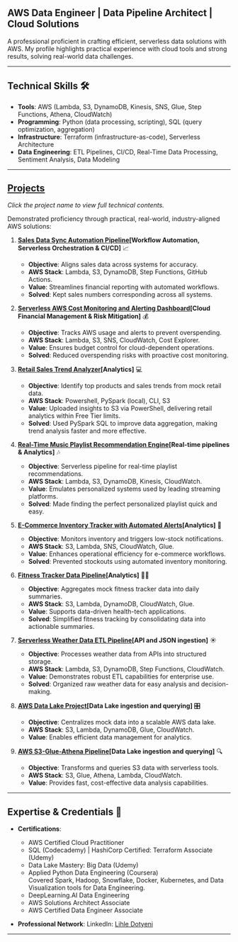  
## AWS Data Engineer | Data Pipeline Architect | Cloud Solutions

A professional proficient in crafting efficient, serverless data solutions with AWS. My profile highlights practical experience with cloud tools and strong results, solving real-world data challenges.

---

## Technical Skills 🛠️  
- **Tools**: AWS (Lambda, S3, DynamoDB, Kinesis, SNS, Glue, Step Functions, Athena, CloudWatch)  
- **Programming**: Python (data processing, scripting), SQL (query optimization, aggregation)  
- **Infrastructure**: Terraform (infrastructure-as-code), Serverless Architecture  
- **Data Engineering**: ETL Pipelines, CI/CD, Real-Time Data Processing, Sentiment Analysis, Data Modeling  

---

## [Projects](https://github.com/LihleDon?tab=repositories) 
*Click the project name to view full technical contents.*

Demonstrated proficiency through practical, real-world, industry-aligned AWS solutions: 

1. **[Sales Data Sync Automation Pipeline](https://github.com/LihleDon/Sales-Data-Sync-Automation-Pipeline)[Workflow Automation, Serverless Orchestration & CI/CD]** 📈 
   - **Objective**: Aligns sales data across systems for accuracy.  
   - **AWS Stack**: Lambda, S3, DynamoDB, Step Functions, GitHub Actions.
   - **Value**: Streamlines financial reporting with automated workflows.
   - **Solved**: Kept sales numbers corresponding across all systems.

2. **[Serverless AWS Cost Monitoring and Alerting Dashboard](https://github.com/LihleDon/Serverless-AWS-Cost-Monitoring-and-Alerting-Dashboard)[Cloud Financial Management & Risk Mitigation]** 💰
   - **Objective**: Tracks AWS usage and alerts to prevent overspending.  
   - **AWS Stack**: Lambda, S3, SNS, CloudWatch, Cost Explorer.
   - **Value**: Ensures budget control for cloud-dependent operations.
   - **Solved**: Reduced overspending risks with proactive cost monitoring.

3. **[Retail Sales Trend Analyzer](https://github.com/LihleDon/Retail-Sales-Trend-Analyzer-)[Analytics]** 💻 
   - **Objective**: Identify top products and sales trends from mock retail data.  
   - **AWS Stack**: Powershell, PySpark (local), CLI, S3
   - **Value**: Uploaded insights to S3 via PowerShell, delivering retail analytics within Free Tier limits. 
   - **Solved**: Used PySpark SQL to improve data aggregation, making trend analysis faster and more effective.

4. **[Real-Time Music Playlist Recommendation Engine](https://github.com/LihleDon/Real-Time-Music-Playlist-Recommendation-Engine)[Real-time pipelines & Analytics]** 🎶  
   - **Objective**: Serverless pipeline for real-time playlist recommendations.  
   - **AWS Stack**: Lambda, S3, DynamoDB, Kinesis, CloudWatch.  
   - **Value**: Emulates personalized systems used by leading streaming platforms.
   - **Solved**: Made finding the perfect personalized playlist quick and easy.

5. **[E-Commerce Inventory Tracker with Automated Alerts](https://github.com/LihleDon/E-Commerce-Inventory-Tracker-with-Automated-Alerts)[Analytics]** 🛒  
   - **Objective**: Monitors inventory and triggers low-stock notifications.  
   - **AWS Stack**: S3, Lambda, SNS, CloudWatch, Glue.  
   - **Value**: Enhances operational efficiency for e-commerce workflows.
   - **Solved**: Prevented stockouts using automated inventory monitoring.
     
6. **[Fitness Tracker Data Pipeline](https://github.com/LihleDon/Fitness-Tracker-Data-Pipeline)[Analytics]** 🏃‍♂️  
   - **Objective**: Aggregates mock fitness tracker data into daily summaries.  
   - **AWS Stack**: S3, Lambda, DynamoDB, CloudWatch, Glue.  
   - **Value**: Supports data-driven health-tech applications.
   - **Solved**: Simplified fitness tracking by consolidating data into actionable summaries.  

7. **[Serverless Weather Data ETL Pipeline](https://github.com/LihleDon/Serverless-Weather-ETL-Pipeline)[API and JSON ingestion]** ☀️  
   - **Objective**: Processes weather data from APIs into structured storage.  
   - **AWS Stack**: Lambda, S3, DynamoDB, Step Functions, CloudWatch.  
   - **Value**: Demonstrates robust ETL capabilities for enterprise use.
   - **Solved**: Organized raw weather data for easy analysis and decision-making.

8. **[AWS Data Lake Project](https://github.com/LihleDon/aws-data-lake-project)[Data Lake ingestion and querying]** 🎛️ 
   - **Objective**: Centralizes mock data into a scalable AWS data lake.  
   - **AWS Stack**: S3, Lambda, DynamoDB, Glue, CloudWatch.  
   - **Value**: Enables efficient data management for analytics.

9. **[AWS S3-Glue-Athena Pipeline](https://github.com/LihleDon/aws-s3-glue-athena-pipeline)[Data Lake ingestion and querying]** 🔍
   - **Objective**: Transforms and queries S3 data with serverless tools. 
   - **AWS Stack**: S3, Glue, Athena, Lambda, CloudWatch.  
   - **Value**: Provides fast, cost-effective data analysis capabilities.
   
--- 

## Expertise & Credentials 📜  
- **Certifications**:  
  - AWS Certified Cloud Practitioner
  - SQL (Codecademy) | HashiCorp Certified: Terraform Associate (Udemy)
  - Data Lake Mastery: Big Data (Udemy)
  - Applied Python Data Engineering (Coursera)                  
Covered Spark, Hadoop, Snowflake, Docker, Kubernetes, and Data Visualization tools for Data Engineering. 
  - DeepLearning.AI Data Engineering
  - AWS Solutions Architect Associate 
  - AWS Certified Data Engineer Associate
    
- **Professional Network**: LinkedIn: [Lihle Dotyeni](https://www.linkedin.com/in/lihle-dotyeni-28297126b) 

---
